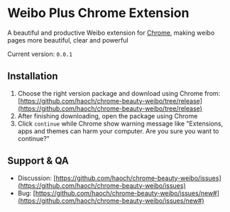 Weibo Plus Chrome Extension
===========================

A beautiful and productive Weibo extension for [Chrome](http://chrome.google.com), making weibo   pages more beautiful, clear and powerful

Current version: `0.0.1`

Installation
------------
1. Choose the right version package and download using Chrome from: [https://github.com/haoch/chrome-beauty-weibo/tree/release](https://github.com/haoch/chrome-beauty-weibo/tree/release)
2. After finishing downloading, open the package using Chrome
3. Click `continue` while Chrome show warning message like "Extensions, apps and themes can harm your computer. Are you sure you want to continue?"


Support & QA
------------
- Discussion: [https://github.com/haoch/chrome-beauty-weibo/issues](https://github.com/haoch/chrome-beauty-weibo/issues) 
- Bug: [https://github.com/haoch/chrome-beauty-weibo/issues/new#](https://github.com/haoch/chrome-beauty-weibo/issues/new#)

